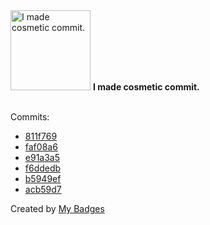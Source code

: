 <img src="https://my-badges.github.io/my-badges/cosmetic-commit.png" alt="I made cosmetic commit." title="I made cosmetic commit." width="128">
<strong>I made cosmetic commit.</strong>
<br><br>

Commits:

- <a href="https://github.com/andrewjswan/matrix-lamp/commit/811f769941cacc952a175172c5d5fe7c65d4e5e5">811f769</a>
- <a href="https://github.com/andrewjswan/esphome-components/commit/faf08a6b257ba125b04bf8fa9f81f43f9e9a12c8">faf08a6</a>
- <a href="https://github.com/andrewjswan/esphome-components/commit/e91a3a5a218b9c82848730f06d73724c1e00eafb">e91a3a5</a>
- <a href="https://github.com/andrewjswan/esphome-components/commit/f6ddedb17d6cc6ebe5323e2abf0509a767de07e2">f6ddedb</a>
- <a href="https://github.com/andrewjswan/MediaPortal-1/commit/b5949ef8dbfbccad8de3f4ef2a944357b301d303">b5949ef</a>
- <a href="https://github.com/andrewjswan/MediaPortal-1/commit/acb59d73d813cb9284b93157a85c5dc58f4e7e85">acb59d7</a>


Created by <a href="https://github.com/my-badges/my-badges">My Badges</a>